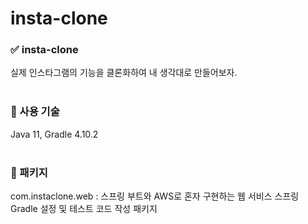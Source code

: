 # insta-clone

### ✅ insta-clone
실제 인스타그램의 기능을 클론화하여 내 생각대로 만들어보자.<br></br>

### 🔧 사용 기술
Java 11, Gradle 4.10.2 <br></br>

### 📁 패키지
com.instaclone.web : 스프링 부트와 AWS로 혼자 구현하는 웹 서비스 스프링 Gradle 설정 및 테스트 코드 작성 패키지 <br></br>
